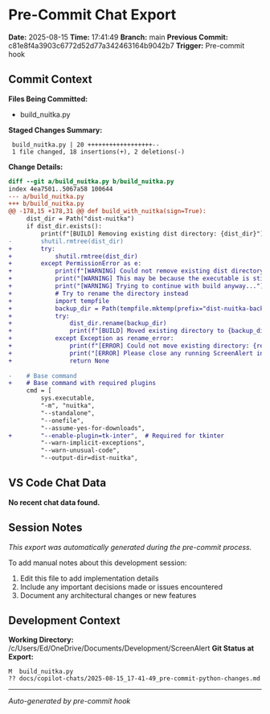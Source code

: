 # Pre-Commit Chat Export

**Date:** 2025-08-15
**Time:** 17:41:49
**Branch:** main
**Previous Commit:** c81e8f4a3903c6772d52d77a342463164b9042b7
**Trigger:** Pre-commit hook

## Commit Context

**Files Being Committed:**
- build_nuitka.py

**Staged Changes Summary:**
```
 build_nuitka.py | 20 ++++++++++++++++++--
 1 file changed, 18 insertions(+), 2 deletions(-)
```

**Change Details:**
```diff
diff --git a/build_nuitka.py b/build_nuitka.py
index 4ea7501..5067a58 100644
--- a/build_nuitka.py
+++ b/build_nuitka.py
@@ -178,15 +178,31 @@ def build_with_nuitka(sign=True):
     dist_dir = Path("dist-nuitka")
     if dist_dir.exists():
         print(f"[BUILD] Removing existing dist directory: {dist_dir}")
-        shutil.rmtree(dist_dir)
+        try:
+            shutil.rmtree(dist_dir)
+        except PermissionError as e:
+            print(f"[WARNING] Could not remove existing dist directory: {e}")
+            print("[WARNING] This may be because the executable is still running or locked")
+            print("[WARNING] Trying to continue with build anyway...")
+            # Try to rename the directory instead
+            import tempfile
+            backup_dir = Path(tempfile.mktemp(prefix="dist-nuitka-backup-"))
+            try:
+                dist_dir.rename(backup_dir)
+                print(f"[BUILD] Moved existing directory to {backup_dir}")
+            except Exception as rename_error:
+                print(f"[ERROR] Could not move existing directory: {rename_error}")
+                print("[ERROR] Please close any running ScreenAlert instances and try again")
+                return None
     
-    # Base command
+    # Base command with required plugins
     cmd = [
         sys.executable,
         "-m", "nuitka",
         "--standalone",
         "--onefile",
         "--assume-yes-for-downloads",
+        "--enable-plugin=tk-inter",  # Required for tkinter
         "--warn-implicit-exceptions",
         "--warn-unusual-code",
         "--output-dir=dist-nuitka",

```

## VS Code Chat Data

**No recent chat data found.**


## Session Notes

*This export was automatically generated during the pre-commit process.*

To add manual notes about this development session:
1. Edit this file to add implementation details
2. Include any important decisions made or issues encountered
3. Document any architectural changes or new features

## Development Context

**Working Directory:** /c/Users/Ed/OneDrive/Documents/Development/ScreenAlert
**Git Status at Export:**
```
M  build_nuitka.py
?? docs/copilot-chats/2025-08-15_17-41-49_pre-commit-python-changes.md
```

---
*Auto-generated by pre-commit hook*
